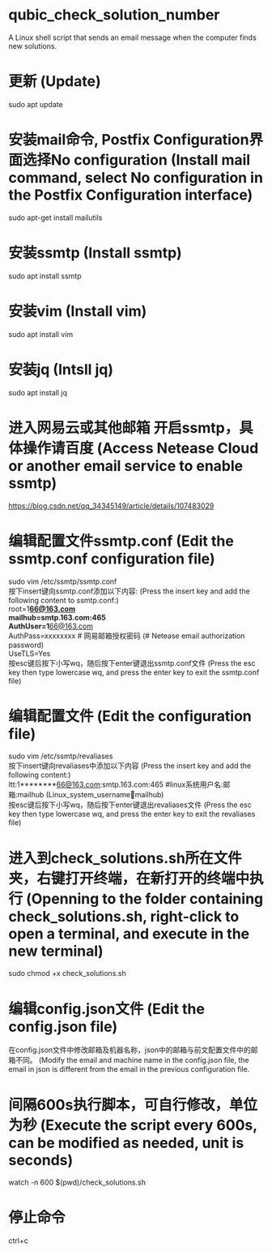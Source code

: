 # qubic_check_solution_number
A Linux shell script that sends an email message when the computer finds new solutions.
# 更新 (Update)
sudo apt update
# 安装mail命令, Postfix Configuration界面选择No configuration (Install mail command, select No configuration in the Postfix Configuration interface)
sudo apt-get install mailutils
# 安装ssmtp (Install ssmtp)
sudo apt install ssmtp
# 安装vim (Install vim)
sudo apt install vim
# 安装jq (Intsll jq)
sudo apt install jq

# 进入网易云或其他邮箱 开启ssmtp，具体操作请百度 (Access Netease Cloud or another email service to enable ssmtp)
https://blog.csdn.net/qq_34345149/article/details/107483029

# 编辑配置文件ssmtp.conf (Edit the ssmtp.conf configuration file)
sudo vim /etc/ssmtp/ssmtp.conf\
按下insert键向ssmtp.conf添加以下内容: (Press the insert key and add the following content to ssmtp.conf:)\
root=1********66@163.com\
mailhub=smtp.163.com:465\
AuthUser=1********66@163.com\
AuthPass=xxxxxxxx # 网易邮箱授权密码 (# Netease email authorization password)\
UseTLS=Yes\
按esc键后按下小写wq，随后按下enter键退出ssmtp.conf文件 (Press the esc key then type lowercase wq, and press the enter key to exit the ssmtp.conf file)

# 编辑配置文件 (Edit the configuration file)
sudo vim /etc/ssmtp/revaliases\
按下insert键向revaliases中添加以下内容 (Press the insert key and add the following content:)\
ltt:1********66@163.com:smtp.163.com:465    #linux系统用户名:邮箱:mailhub (Linux_system_username:email:mailhub)\
按esc键后按下小写wq，随后按下enter键退出revaliases文件 (Press the esc key then type lowercase wq, and press the enter key to exit the revaliases file)

# 进入到check_solutions.sh所在文件夹，右键打开终端，在新打开的终端中执行 (Openning to the folder containing check_solutions.sh, right-click to open a terminal, and execute in the new terminal)
sudo chmod +x check_solutions.sh
# 编辑config.json文件 (Edit the config.json file)
在config.json文件中修改邮箱及机器名称，json中的邮箱与前文配置文件中的邮箱不同。 (Modify the email and machine name in the config.json file, the email in json is different from the email in the previous configuration file.
# 间隔600s执行脚本，可自行修改，单位为秒 (Execute the script every 600s, can be modified as needed, unit is seconds)
watch -n 600 $(pwd)/check_solutions.sh

# 停止命令
ctrl+c


